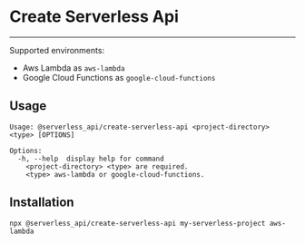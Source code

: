 # Create Serverless Api

---

Supported environments:
- Aws Lambda as `aws-lambda`
- Google Cloud Functions as `google-cloud-functions`

## Usage
```shell
Usage: @serverless_api/create-serverless-api <project-directory> <type> [OPTIONS]

Options:
  -h, --help  display help for command
    <project-directory> <type> are required.
    <type> aws-lambda or google-cloud-functions.
```
## Installation

```shell
npx @serverless_api/create-serverless-api my-serverless-project aws-lambda
```

